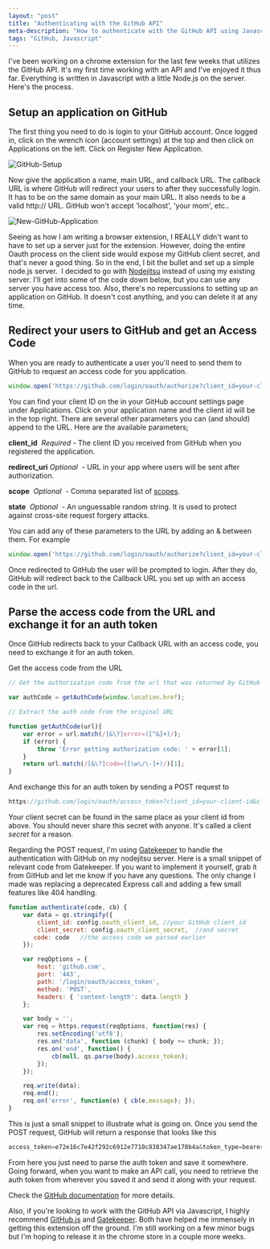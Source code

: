 ```yaml
---
layout: "post"
title: "Authenticating with the GitHub API"
meta-description: "How to authenticate with the GitHub API using Javascript."
tags: "GitHub, Javascript"
---
```


I've been working on a chrome extension for the last few weeks that utilizes the
GitHub API. It's my first time working with an API and I've enjoyed it thus far. 
Everything is written in Javascript with a little Node.js on the server. Here's 
the process.

Setup an application on GitHub
----------------------------------

The first thing you need to do is login to your GitHub account. Once logged in, 
click on the wrench icon (account settings) at the top and then click on 
Applications on the left. Click on Register New Application.

![GitHub-Setup][1]

Now give the application a name, main URL, and callback URL. The 
callback URL is where GitHub will redirect your users to after they successfully 
login. It has to be on the same domain as your main URL. It also needs to be a 
valid http:// URL. GitHub won't accept 'localhost', 'your mom', etc..

![New-GitHub-Application][2]

Seeing as how I am writing a browser extension, I REALLY didn't want to have to 
set up a server just for the extension. However, doing the entire Oauth process 
on the client side would expose my GitHub client secret, and that's never a good 
thing. So in the end, I bit the bullet and set up a simple node.js server.  I 
decided to go with [Nodejitsu][3] instead of using my existing server. I'll get 
into some of the code down below, but you can use any server you have access too. 
Also, there's no repercussions to setting up an application on GitHub. It doesn't 
cost anything, and you can delete it at any time.

Redirect your users to GitHub and get an Access Code
----------------------------------------------------

When you are ready to authenticate a user you'll need to send them to GitHub to 
request an access code for you application.

```javascript
window.open('https://github.com/login/oauth/authorize?client_id=your-client-id');
```

You can find your client ID on the in your GitHub account settings page under 
Applications. Click on your application name and the client id will be in the 
top right. There are several other parameters you can (and should) append to the 
URL. Here are the available parameters;

**client_id**  *Required* - The client ID you received from GitHub when you registered the application.

**redirect_uri** *Optional*  - URL in your app where users will be sent after authorization.

**scope**  *Optional*  - Comma separated list of [scopes][4].

**state**  *Optional*  - An unguessable random string. It is used to protect against cross-site request forgery attacks.

You can add any of these parameters to the URL by adding an & between them. For example

```javascript
window.open('https://github.com/login/oauth/authorize?client_id=your-client-id&scopes=scopes&state=unguessable-string');
```

Once redirected to GitHub the user will be prompted to login. After they do, 
GitHub will redirect back to the Callback URL you set up with an access code in the url.

Parse the access code from the URL and exchange it for an auth token
----------------------------------------------------------------------------------

Once GitHub redirects back to your Callback URL with an access code, you need to exchange it for an auth token.

Get the access code from the URL

```javascript
// Get the authorization code from the url that was returned by GitHub

var authCode = getAuthCode(window.location.href);

// Extract the auth code from the original URL

function getAuthCode(url){
    var error = url.match(/[&\?]error=([^&]+)/);
    if (error) {
        throw 'Error getting authorization code: ' + error[1];
    }
    return url.match(/[&\?]code=([\w\/\-]+)/)[1];
}

```

And exchange this for an auth token by sending a POST request to

```javascript
https://github.com/login/oauth/access_token?client_id=your-client-id&client_secret=your-client-secret&code=your-access-code
```

Your client secret can be found in the same place as your client id from above. 
You should never share this secret with anyone. It's called a client *secret* 
for a reason.

Regarding the POST request, I'm using [Gatekeeper][5] to handle the 
authentication with GitHub on my nodejitsu server. Here is a small snippet of 
relevant code from Gatekeeper. If you want to implement it yourself, grab it 
from GitHub and let me know if you have any questions. The only change I made 
was replacing a deprecated Express call and adding a few small features like 
404 handling.

```javascript
function authenticate(code, cb) {
    var data = qs.stringify({
        client_id: config.oauth_client_id, //your GitHub client_id
        client_secret: config.oauth_client_secret,  //and secret
       code: code   //the access code we parsed earlier
    });

    var reqOptions = {
        host: 'github.com',
        port: '443',
        path: '/login/oauth/access_token',
        method: 'POST',
        headers: { 'content-length': data.length }
    };

    var body = '';
    var req = https.request(reqOptions, function(res) {
        res.setEncoding('utf8');
        res.on('data', function (chunk) { body += chunk; });
        res.on('end', function() {
            cb(null, qs.parse(body).access_token);
        });
    });

    req.write(data);
    req.end();
    req.on('error', function(e) { cb(e.message); });
}
```

This is just a small snippet to illustrate what is going on. Once you send the 
POST request, GitHub will return a response that looks like this

```javascript
access_token=e72e16c7e42f292c6912e7710c838347ae178b4a&token_type=bearer
```

From here you just need to parse the auth token and save it somewhere. 
Going forward, when you want to make an API call, you need to retrieve the 
auth token from wherever you saved it and send it along with your request.

Check the [GitHub documentation][6] for more details.

Also, if you're looking to work with the GitHub API via Javascript, I highly 
recommend [GitHub.js][7] and [Gatekeeper][5]. Both have helped me immensely in 
getting this extension off the ground. I'm still working on a few minor bugs 
but I'm hoping to release it in the chrome store in a couple more weeks.

[1]: /images/github-app-setup.jpg "GitHub Applications"
[2]: /images/github-app-new.jpg "New GitHub Application"
[3]: https://www.nodejitsu.com/ "Nodejitsu"
[4]: http://developer.github.com/v3/oauth/#scopes
[5]: https://github.com/prose/gatekeeper "Gatekeeper.js"
[6]: href="http://developer.github.com/v3/ "GitHub Documentation"
[7]: https://github.com/michael/github "GitHub.js"
